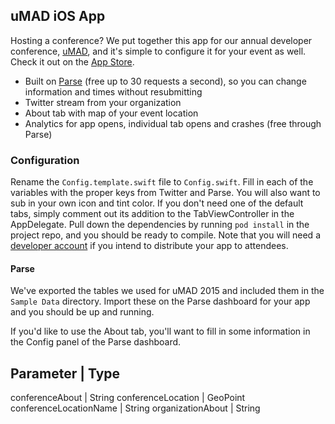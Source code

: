 uMAD iOS App
------

Hosting a conference? We put together this app for our annual developer conference, [uMAD](http://umad.me), and it's simple to configure it for your event as well. Check it out on the [App Store](https://itunes.apple.com/us/app/umad-university-of-mad/id964728751?mt=8&ign-mpt=uo%3D4).

* Built on [Parse](http://parse.com) (free up to 30 requests a second), so you can change information and times without resubmitting
* Twitter stream from your organization
* About tab with map of your event location
* Analytics for app opens, individual tab opens and crashes (free through Parse)

### Configuration

Rename the `Config.template.swift` file to `Config.swift`. Fill in each of the variables with the proper keys from Twitter and Parse. You will also want to sub in your own icon and tint color. If you don't need one of the default tabs, simply comment out its addition to the TabViewController in the AppDelegate. Pull down the dependencies by running `pod install` in the project repo, and you should be ready to compile. Note that you will need a [developer account](https://developer.apple.com/programs/ios/) if you intend to distribute your app to attendees.

#### Parse

We've exported the tables we used for uMAD 2015 and included them in the `Sample Data` directory. Import these on the Parse dashboard for your app and you should be up and running.

If you'd like to use the About tab, you'll want to fill in some information in the Config panel of the Parse dashboard. 

Parameter               | Type
----------------------
conferenceAbout         | String
conferenceLocation      | GeoPoint
conferenceLocationName | String
organizationAbout       | String

